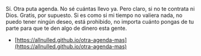 Sí. Otra puta agenda. No sé cuántas llevo ya. Pero claro, si no te contrata ni Dios. Gratis, por supuesto. Si es como si mi tiempo no valiera nada, no puedo tener ningún deseo, está prohibido, no importa cuánto pongas de tu parte para que te den algo de dinero esta gente.

- [https://allnulled.github.io/otra-agenda-mas](https://allnulled.github.io/otra-agenda-mas)